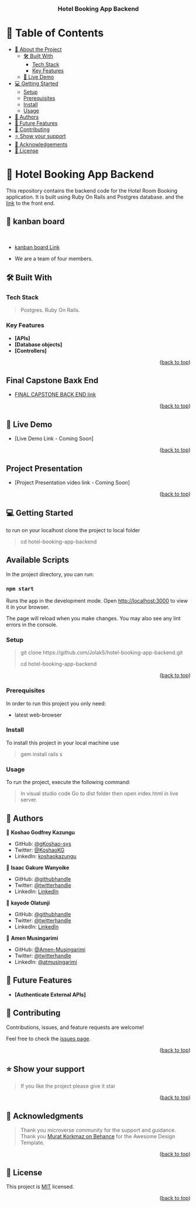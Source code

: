 <a name="readme-top"></a>

<div align="center">

  <h3><b>Hotel Booking App Backend</b></h3>

</div>

# 📗 Table of Contents

- [📖 About the Project](#about-project)
  - [🛠 Built With](#built-with)
    - [Tech Stack](#tech-stack)
    - [Key Features](#key-features)
  - [🚀 Live Demo](#live-demo)
- [💻 Getting Started](#getting-started)
  - [Setup](#setup)
  - [Prerequisites](#prerequisites)
  - [Install](#install)
  - [Usage](#usage)
- [👥 Authors](#authors)
- [🔭 Future Features](#future-features)
- [🤝 Contributing](#contributing)
- [⭐️ Show your support](#support)
- [🙏 Acknowledgements](#acknowledgements)
- [📝 License](#license)

# 📖 Hotel Booking App Backend <a name="about-project"></a>

This repository contains the backend code for the Hotel Room Booking application. It is built using Ruby On Rails and Postgres database. and the [link](https://github.com/Jolak5/hotel-booking-app-frontend) to the front end.

## 🚀 kanban board <a name="live-demo"></a>

<div > 
 
  <br/>

- [kanban board Link](https://github.com/users/Jolak5/projects/2)

- We are a team of four members.

## 🛠 Built With <a name="built-with"> </a>

### Tech Stack <a name="tech-stack"></a>

> Postgres.
> Ruby On Rails.

### Key Features <a name="key-features"></a>

- **[APIs]**
- **[Database objects]**
- **[Controllers]**

<p align="right">(<a href="#readme-top">back to top</a>)</p>

## Final Capstone Baxk End <a name="final-capstone-back-end"></a>

- [ FINAL CAPSTONE BACK END link](https://github.com/Jolak5/hotel-booking-app-backend)

<p align="right">(<a href="#readme-top">back to top</a>)</p>

## 🚀 Live Demo <a name="live-demo"></a>

- [Live Demo Link - Coming Soon]

<p align="right">(<a href="#readme-top">back to top</a>)</p>

## Project Presentation <a name="project-presentation"></a>

- [Project Presentation video link - Coming Soon]

<p align="right">(<a href="#readme-top">back to top</a>)</p>

## 💻 Getting Started <a name="getting-started"></a>

to run on your localhost clone the project to local folder

> cd hotel-booking-app-backend

## Available Scripts

In the project directory, you can run:

### `npm start`

Runs the app in the development mode.
Open [http://localhost:3000](http://localhost:3000) to view it in your browser.

The page will reload when you make changes.
You may also see any lint errors in the console.

### Setup

> <p> git clone https://github.com/Jolak5/hotel-booking-app-backend.git</p>
> cd hotel-booking-app-backend

<p align="right">(<a href="#readme-top">back to top</a>)</p>

### Prerequisites

In order to run this project you only need:

- latest web-browser

### Install

To install this project in your local machine use

> gem install
> rails s

### Usage

To run the project, execute the following command:

> In visual studio code Go to dist folder then open index.html in live server.

## 👥 Authors <a name="authors"></a>

👤 **Koshao Godfrey Kazungu**

- GitHub: [@gKoshao-sys](https://github.com/Koshao-sys/)
- Twitter: [@KoshaoKG](https://twitter.com/KoshaoKG)
- LinkedIn: [koshaokazungu](https://www.linkedin.com/in/koshaokazungu/)

👤 **Isaac Gakure Wanyoike**

- GitHub: [@githubhandle](https://github.com/gaks1)
- Twitter: [@twitterhandle](https://twitter.com/bopplov)
- LinkedIn: [LinkedIn](https://www.linkedin.com/in/isaac-wanyoike-1841a8172/)

👤 **kayode Olatunji**

- GitHub: [@githubhandle](https://github.com/Jolak5)
- Twitter: [@twitterhandle](https://twitter.com/I_amBabakay)
- LinkedIn: [LinkedIn](https://www.linkedin.com/in/olatunji-kayode/)

👤 **Amen Musingarimi**

- GitHub: [@Amen-Musingarimi](https://github.com/Amen-Musingarimi)
- Twitter: [@twitterhandle](https://twitter.com/MusingarimiT)
- LinkedIn: [@atmusingarimi](https://www.linkedin.com/in/atmusingarimi/)

## 🔭 Future Features <a name="future-features"></a>

- **[Authenticate External APIs]**

## 🤝 Contributing <a name="contributing"></a>

Contributions, issues, and feature requests are welcome!

Feel free to check the [issues page](https://github.com/Jolak5/hotel-booking-app-backend/issues).

<p align="right">(<a href="#readme-top">back to top</a>)</p>

## ⭐️ Show your support <a name="support"></a>

> If you like the project please give it star

<p align="right">(<a href="#readme-top">back to top</a>)</p>

## 🙏 Acknowledgments <a name="acknowledgements"></a>

> Thank you microverse community for the support and guidance.
> Thank you [Murat Korkmaz on Behance](https://www.behance.net/gallery/31579789/Ballhead-App-%28Free-PSDs%29) for the Awesome Design Template.

<p align="right">(<a href="#readme-top">back to top</a>)</p>

## 📝 License <a name="license"></a>

This project is [MIT](./LICENSE) licensed.

<p align="right">(<a href="#readme-top">back to top</a>)</p>
